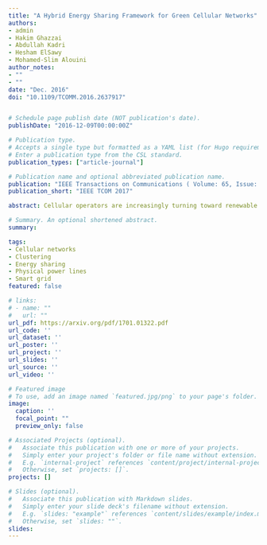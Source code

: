 ```yaml
---
title: "A Hybrid Energy Sharing Framework for Green Cellular Networks"
authors:
- admin
- Hakim Ghazzai
- Abdullah Kadri
- Hesham ElSawy
- Mohamed-Slim Alouini
author_notes:
- ""
- ""
date: "Dec. 2016"
doi: "10.1109/TCOMM.2016.2637917"


# Schedule page publish date (NOT publication's date).
publishDate: "2016-12-09T00:00:00Z"

# Publication type.
# Accepts a single type but formatted as a YAML list (for Hugo requirements).
# Enter a publication type from the CSL standard.
publication_types: ["article-journal"]

# Publication name and optional abbreviated publication name.
publication: "IEEE Transactions on Communications ( Volume: 65, Issue: 2, February 2017)"
publication_short: "IEEE TCOM 2017"

abstract: Cellular operators are increasingly turning toward renewable energy (RE) as an alternative to using traditional electricity in order to reduce operational expenditure and carbon footprint. Due to the randomness in both RE generation and mobile traffic at each base station (BS), a surplus or shortfall of energy may occur at any given time. To increase energy self-reliance and minimize the network’s energy cost, the operator needs to efficiently exploit the RE generated across all BSs. In this paper, a hybrid energy sharing framework for cellular network is proposed, where a combination of physical power lines and energy trading with other BSs using smart grid is used. Algorithms for physical power lines deployment between BSs, based on average and complete statistics of the net RE available, are developed. Afterward, an energy management framework is formulated to optimally determine the quantities of electricity and RE to be procured and exchanged among BSs, respectively, while considering battery capacities and real-time energy pricing. Three cases are investigated, where RE generation is unknown, perfectly known, and partially known ahead of time. Results investigate the time varying energy management of BSs and demonstrate considerable reduction in average energy cost thanks to the hybrid energy sharing scheme.

# Summary. An optional shortened abstract.
summary:

tags:
- Cellular networks
- Clustering
- Energy sharing
- Physical power lines
- Smart grid
featured: false

# links:
# - name: ""
#   url: ""
url_pdf: https://arxiv.org/pdf/1701.01322.pdf
url_code: ''
url_dataset: ''
url_poster: ''
url_project: ''
url_slides: ''
url_source: ''
url_video: ''

# Featured image
# To use, add an image named `featured.jpg/png` to your page's folder.
image:
  caption: ''
  focal_point: ""
  preview_only: false

# Associated Projects (optional).
#   Associate this publication with one or more of your projects.
#   Simply enter your project's folder or file name without extension.
#   E.g. `internal-project` references `content/project/internal-project/index.md`.
#   Otherwise, set `projects: []`.
projects: []

# Slides (optional).
#   Associate this publication with Markdown slides.
#   Simply enter your slide deck's filename without extension.
#   E.g. `slides: "example"` references `content/slides/example/index.md`.
#   Otherwise, set `slides: ""`.
slides:
---
```

